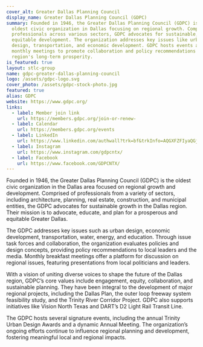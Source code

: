```yaml
---
cover_alt: Greater Dallas Planning Council
display_name: Greater Dallas Planning Council (GDPC)
summary: Founded in 1946, the Greater Dallas Planning Council (GDPC) is the
  oldest civic organization in Dallas focusing on regional growth. Comprised of
  professionals across various sectors, GDPC advocates for sustainable,
  equitable development. The organization addresses key issues like urban
  design, transportation, and economic development. GDPC hosts events and
  monthly meetings to promote collaboration and policy recommendations for the
  region's long-term prosperity.
is_featured: true
layout: stlc-group
name: gdpc-greater-dallas-planning-council
logo: /assets/gdpc-logo.svg
cover_photo: /assets/gdpc-stock-photo.jpg
featured: true
alias: GDPC
website: https://www.gdpc.org/
links:
  - label: Member join link
    url: https://members.gdpc.org/join-or-renew-
  - label: Calendar
    url: https://members.gdpc.org/events
  - label: LinkedIn
    url: https://www.linkedin.com/authwall?trk=bf&trkInfo=AQGXFZFIyaQGjQAAAZNUumj4qiZtZ_98d6IaJZi46rx7hbvcjTg3MGTp71hpnXDJkgQZuNFvfN1MredmC0cK_p0JqvF_9bI5_Mzf-ANM1OL-T4MYE0Ih7EWGDzRjGXcezyx4_24=&original_referer=&sessionRedirect=https%3A%2F%2Fwww.linkedin.com%2Fcompany%2Fgreater-dallas-planning-council%2F
  - label: Instagram
    url: https://www.instagram.com/gdpcntx/
  - label: Facebook
    url: https://www.facebook.com/GDPCNTX/
---
```

Founded in 1946, the Greater Dallas Planning Council (GDPC) is the oldest civic organization in the Dallas area focused on regional growth and development. Comprised of professionals from a variety of sectors, including architecture, planning, real estate, construction, and municipal entities, the GDPC advocates for sustainable growth in the Dallas region. Their mission is to advocate, educate, and plan for a prosperous and equitable Greater Dallas.

The GDPC addresses key issues such as urban design, economic development, transportation, water, energy, and education. Through issue task forces and collaboration, the organization evaluates policies and design concepts, providing policy recommendations to local leaders and the media. Monthly breakfast meetings offer a platform for discussion on regional issues, featuring presentations from local politicians and leaders.

With a vision of uniting diverse voices to shape the future of the Dallas region, GDPC’s core values include engagement, equity, collaboration, and sustainable planning. They have been integral to the development of major regional projects, including the Dallas Plan, the outer loop freeway system feasibility study, and the Trinity River Corridor Project. GDPC also supports initiatives like Vision North Texas and DART’s D2 Light Rail Transit Line.

The GDPC hosts several signature events, including the annual Trinity Urban Design Awards and a dynamic Annual Meeting. The organization’s ongoing efforts continue to influence regional planning and development, fostering meaningful local and regional impacts.